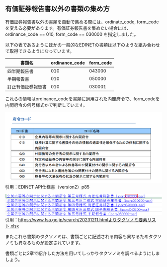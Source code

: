 ## 有価証券報告書以外の書類の集め方

有価証券報告書以外の書類を自動で集める際には、ordinate_code, form_codeを変える必要があります。有価証券報告書を集めたい場合には、
ordinance_code == 010, form_code == 030000 を指定しました。

以下の表であるようにほかの一般的なEDINETの書類は以下のような組み合わせで取得できるようになっています。

| 書類名 | ordinance_code | form_code |
| --- | --- | --- |
| 四半期報告書 | 010 | 043000 |
| 半期報告書 | 010 | 050000 |
| 訂正有価証券報告書 | 010 | 030001 |

これらの情報はordinance_codeを書類に適用された内閣府令で、form_codeを内閣府令の何号様式かで判断しています。

![alt text](images/99_内閣府令コード.png)
引用：EDINET API仕様書（version2）p85

![alt text](images/99_formコード.png)
引用：https://www.fsa.go.jp/search/20231211.htmlよりタクソノミ要素リスト.xlsx

またこれら書類のタクソノミは、書類ごとに記述される内容も異なるためタクソノミも異なるものが設定されています。

書類ごとに2章で紹介した方法を用いてしっかりタクソノミを調べるようにしましょう。
